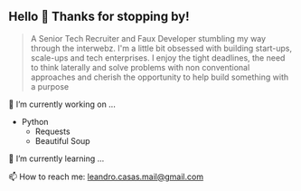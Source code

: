 ## Hello 👋 Thanks for stopping by!

> A Senior Tech Recruiter and Faux Developer stumbling my way through the interwebz. I'm a little bit obsessed with building start-ups, scale-ups and tech enterprises. I enjoy the tight deadlines, the need to think laterally and solve problems with non conventional approaches and cherish the opportunity to help build something with a purpose 

🔭 I’m currently working on ...

* Python 
  * Requests
  * Beautiful Soup 
  

🌱 I’m currently learning ...

📫 How to reach me: leandro.casas.mail@gmail.com 

<!--
**Leocasas85/Leocasas85** is a ✨ _special_ ✨ repository because its `README.md` (this file) appears on your GitHub profile.


